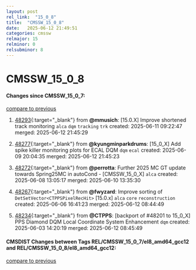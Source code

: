 ```yaml
---
layout: post
rel_link:  "15_0_8"
title:  "CMSSW_15_0_8"
date:   2025-06-12 21:49:51
categories: cmssw
relmajor: 15
relminor: 0
relsubminor: 8
---
```


# CMSSW_15_0_8
#### Changes since CMSSW_15_0_7:
[compare to previous](https://github.com/cms-sw/cmssw/compare/CMSSW_15_0_7...CMSSW_15_0_8)



1. [48293](http://github.com/cms-sw/cmssw/pull/48293){:target="_blank"}  from **@mmusich**: [15.0.X] Improve shortened track monitoring  `alca` `dqm` `tracking` `trk` created: 2025-06-11 09:22:47 merged: 2025-06-12 21:45:29

2. [48277](http://github.com/cms-sw/cmssw/pull/48277){:target="_blank"}  from **@kyungminparkdrums**: [15_0_X] Add spike killer monitoring plots for ECAL DQM `dqm` `ecal` created: 2025-06-09 20:04:35 merged: 2025-06-12 21:45:23

3. [48272](http://github.com/cms-sw/cmssw/pull/48272){:target="_blank"}  from **@perrotta**: Further 2025 MC GT update towards Spring25MC in autoCond - [CMSSW_15_0_X] `alca` created: 2025-06-08 13:05:17 merged: 2025-06-10 13:35:30

4. [48267](http://github.com/cms-sw/cmssw/pull/48267){:target="_blank"}  from **@fwyzard**: Improve sorting of `DetSetVector<CTPPSPixelRecHit>` [15.0.x] `alca` `core` `reconstruction` created: 2025-06-06 16:41:23 merged: 2025-06-12 08:44:49

5. [48234](http://github.com/cms-sw/cmssw/pull/48234){:target="_blank"}  from **@CTPPS**: [backport of #48201 to 15_0_X] PPS Diamond DQM Local Coordinate System Enhancement `dqm` created: 2025-06-03 14:20:19 merged: 2025-06-12 08:45:49

#### CMSDIST Changes between Tags REL/CMSSW_15_0_7/el8_amd64_gcc12 and REL/CMSSW_15_0_8/el8_amd64_gcc12:
[compare to previous](https://github.com/cms-sw/cmsdist/compare/REL/CMSSW_15_0_7/el8_amd64_gcc12...REL/CMSSW_15_0_8/el8_amd64_gcc12)


